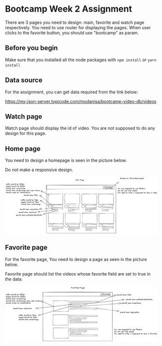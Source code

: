 # Bootcamp Week 2 Assignment

There are 3 pages you need to design: main, favorite and watch page respectively. You need to use router for displaying the pages. When user clicks to the favorite button, you should
use "bootcamp" as param.

## Before you begin

Make sure that you installed all the node packages with `npm install` or `yarn install`

## Data source

For the assignment, you can get data required from the link below:

https://my-json-server.typicode.com/modanisa/bootcamp-video-db/videos

## Watch page

Watch page should display the id of video. You are not supposed to do any design for this page.

## Home page

You need to design a homepage is seen in the picture below.

Do not make a responsive design.

![HomePage](pictures/youtube-home.png)

## Favorite page

For the favorite page, You need to design a page as seen in the picture below.

Favorite page should list the videos whose favorite field are set to true in the data.

![HomePage](pictures/favorites-page.png)
